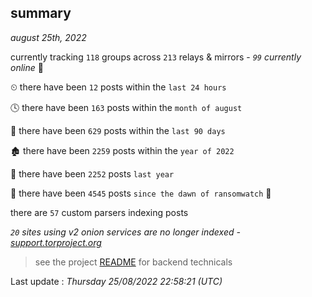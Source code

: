 
## summary
_august 25th, 2022_

currently tracking `118` groups across `213` relays & mirrors - _`99` currently online_ 📡

⏲ there have been `12` posts within the `last 24 hours`

🕓 there have been `163` posts within the `month of august`

📅 there have been `629` posts within the `last 90 days`

🏚 there have been `2259` posts within the `year of 2022`

🚀 there have been `2252` posts `last year`

🦕 there have been `4545` posts `since the dawn of ransomwatch` 🐣

there are `57` custom parsers indexing posts

_`20` sites using v2 onion services are no longer indexed - [support.torproject.org](https://support.torproject.org/onionservices/v2-deprecation/)_

> see the project [README](https://github.com/jmousqueton/ransomwatch#readme) for backend technicals



Last update : _Thursday 25/08/2022 22:58:21 (UTC)_

